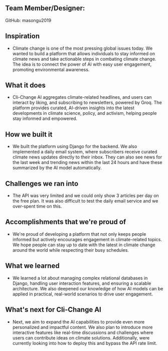 ## Team Member/Designer:
GitHub: masongu2019

## Inspiration
- Climate change is one of the most pressing global issues today. We wanted to build a platform that allows individuals to stay informed on climate news and take actionable steps in combating climate change. The idea is to connect the power of AI with easy user engagement, promoting environmental awareness.
## What it does
- Cli-Change AI aggregates climate-related headlines, and users can interact by liking, and subscribing to newsletters, powered by Groq. The platform provides curated, AI-driven insights into the latest developments in climate science, policy, and activism, helping people stay informed and empowered.
## How we built it
- We built the platform using Django for the backend. We also implemented a daily email system, where subscribers receive curated climate news updates directly to their inbox. They can also see news for the last week and trending news within the last 24 hours and have these summarized by the AI model automatically.
## Challenges we ran into
- The API was very limited and we could only show 3 articles per day on the free plan. It was also difficult to test the daily email service and we over-spent time on this.
## Accomplishments that we're proud of
- We're proud of developing a platform that not only keeps people informed but actively encourages engagement in climate-related topics. We hope people can stay up to date with the latest in climate change around the world while respecting their busy schedules.
## What we learned
- We learned a lot about managing complex relational databases in Django, handling user interaction features, and ensuring a scalable architecture. We also deepened our knowledge of how AI models can be applied in practical, real-world scenarios to drive user engagement.
## What's next for Cli-Change AI
- Next, we aim to expand the AI capabilities to provide even more personalized and impactful content. We also plan to introduce more interactive features like real-time discussions and challenges where users can contribute ideas on climate solutions. Additionally, were currently looking into how to deploy this and bypass the API rate limit.


